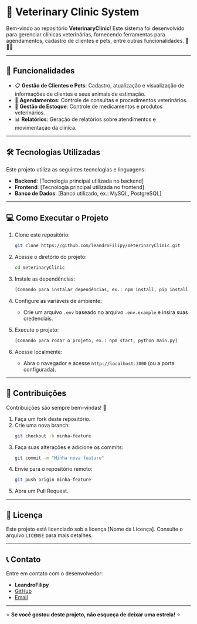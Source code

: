 # 🐾 Veterinary Clinic System

Bem-vindo ao repositório **VeterinaryClinic**! Este sistema foi desenvolvido para gerenciar clínicas veterinárias, fornecendo ferramentas para agendamentos, cadastro de clientes e pets, entre outras funcionalidades. 🏥🐶🐱

---

## 🚀 Funcionalidades

- 📋 **Gestão de Clientes e Pets**: Cadastro, atualização e visualização de informações de clientes e seus animais de estimação.
- 📅 **Agendamentos**: Controle de consultas e procedimentos veterinários.
- 💊 **Gestão de Estoque**: Controle de medicamentos e produtos veterinários.
- 📊 **Relatórios**: Geração de relatórios sobre atendimentos e movimentação da clínica.

---

## 🛠️ Tecnologias Utilizadas

Este projeto utiliza as seguintes tecnologias e linguagens:

- **Backend**: [Tecnologia principal utilizada no backend]
- **Frontend**: [Tecnologia principal utilizada no frontend]
- **Banco de Dados**: [Banco utilizado, ex.: MySQL, PostgreSQL]

---

## 💻 Como Executar o Projeto

1. Clone este repositório:
   ```bash
   git clone https://github.com/leandroFilipy/VeterinaryClinic.git
   ```

2. Acesse o diretório do projeto:
   ```bash
   cd VeterinaryClinic
   ```

3. Instale as dependências:
   ```bash
   [Comando para instalar dependências, ex.: npm install, pip install -r requirements.txt]
   ```

4. Configure as variáveis de ambiente:
   - Crie um arquivo `.env` baseado no arquivo `.env.example` e insira suas credenciais.

5. Execute o projeto:
   ```bash
   [Comando para rodar o projeto, ex.: npm start, python main.py]
   ```

6. Acesse localmente:
   - Abra o navegador e acesse `http://localhost:3000` (ou a porta configurada).

---

## 🤝 Contribuições

Contribuições são sempre bem-vindas! 🎉

1. Faça um fork deste repositório.
2. Crie uma nova branch:
   ```bash
   git checkout -b minha-feature
   ```
3. Faça suas alterações e adicione os commits:
   ```bash
   git commit -m "Minha nova feature"
   ```
4. Envie para o repositório remoto:
   ```bash
   git push origin minha-feature
   ```
5. Abra um Pull Request.

---

## 📄 Licença

Este projeto está licenciado sob a licença [Nome da Licença]. Consulte o arquivo `LICENSE` para mais detalhes.

---

## 📞 Contato

Entre em contato com o desenvolvedor:

- **LeandroFilipy**
- [GitHub](https://github.com/leandroFilipy)
- [Email](mailto:seu-email@example.com)

---

⭐ **Se você gostou deste projeto, não esqueça de deixar uma estrela!** ⭐
